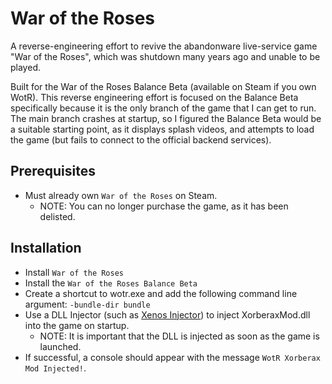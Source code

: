 # War of the Roses
A reverse-engineering effort to revive the abandonware live-service game "War of the Roses", which was shutdown many years ago and unable to be played.

Built for the War of the Roses Balance Beta (available on Steam if you own WotR).
This reverse engineering effort is focused on the Balance Beta specifically because it is the only branch of the game that I can get to run. 
The main branch crashes at startup, so I figured the Balance Beta would be a suitable starting point, as it displays splash videos, and attempts to load the game (but fails to connect to the official backend services).

## Prerequisites
- Must already own `War of the Roses` on Steam.
    - NOTE: You can no longer purchase the game, as it has been delisted.

## Installation
- Install `War of the Roses`
- Install the `War of the Roses Balance Beta`
- Create a shortcut to wotr.exe and add the following command line argument: `-bundle-dir bundle`
- Use a DLL Injector (such as [Xenos Injector](https://github.com/DarthTon/Xenos/releases)) to inject XorberaxMod.dll into the game on startup.
    - NOTE: It is important that the DLL is injected as soon as the game is launched.
- If successful, a console should appear with the message `WotR Xorberax Mod Injected!`.